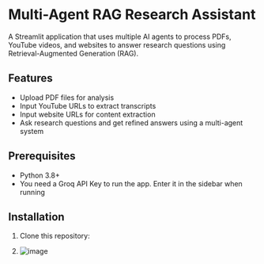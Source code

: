 # Multi-Agent RAG Research Assistant

A Streamlit application that uses multiple AI agents to process PDFs, YouTube videos, and websites to answer research questions using Retrieval-Augmented Generation (RAG).

## Features
- Upload PDF files for analysis
- Input YouTube URLs to extract transcripts
- Input website URLs for content extraction
- Ask research questions and get refined answers using a multi-agent system

## Prerequisites
- Python 3.8+
- You need a Groq API Key to run the app. Enter it in the sidebar when running

## Installation
1. Clone this repository:

2. ![image](https://github.com/user-attachments/assets/a1afd78e-72e6-4ca5-a151-dac325564398)

